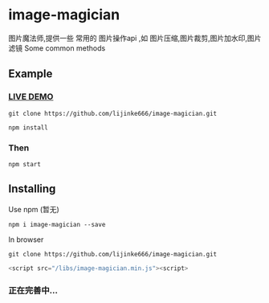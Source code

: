 # image-magician
图片魔法师,提供一些 常用的 图片操作api ,如 图片压缩,图片裁剪,图片加水印,图片滤镜
Some common methods

## Example
### [LIVE DEMO](https://lijinke666.github.io/image-magician/)
```
git clone https://github.com/lijinke666/image-magician.git
```
```
npm install
```
### Then
```
npm start
```

## Installing

Use npm (暂无)
```
npm i image-magician --save
```

In browser
```
git clone https://github.com/lijinke666/image-magician.git
```


```js
<script src="/libs/image-magician.min.js"><script>
```

### 正在完善中...
